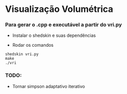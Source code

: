 # Visualização Volumétrica

### Para gerar o .cpp e executável a partir do vri.py

- Instalar o shedskin e suas dependências

- Rodar os comandos

```
shedskin vri.py
make
./vri
```
### TODO:
- Tornar simpson adaptativo iterativo
